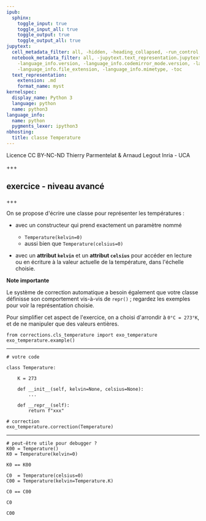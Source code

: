 ```yaml
---
ipub:
  sphinx:
    toggle_input: true
    toggle_input_all: true
    toggle_output: true
    toggle_output_all: true
jupytext:
  cell_metadata_filter: all, -hidden, -heading_collapsed, -run_control, -trusted
  notebook_metadata_filter: all, -jupytext.text_representation.jupytext_version, -jupytext.text_representation.format_version,
    -language_info.version, -language_info.codemirror_mode.version, -language_info.codemirror_mode,
    -language_info.file_extension, -language_info.mimetype, -toc
  text_representation:
    extension: .md
    format_name: myst
kernelspec:
  display_name: Python 3
  language: python
  name: python3
language_info:
  name: python
  pygments_lexer: ipython3
nbhosting:
  title: classe Temperature
---
```


<div class="licence">
<span>Licence CC BY-NC-ND</span>
<span>Thierry Parmentelat &amp; Arnaud Legout</span>
<span>Inria - UCA</span>
</div>

+++

## exercice - niveau avancé

+++

On se propose d'écrire une classe pour représenter les températures :

* avec un constructeur qui prend exactement un paramètre nommé
  * `Temperature(kelvin=0)` 
  * aussi bien que `Temperature(celsius=0)`
  
* avec un **attribut `kelvin`** et un **attribut `celsius`** pour accéder en lecture ou en écriture à la valeur actuelle de la température, dans l'échelle choisie.
  
**Note importante**

Le système de correction automatique a besoin également que votre classe définisse son comportement vis-à-vis de `repr()` ; regardez les exemples pour voir la représentation choisie. 

Pour simplifier cet aspect de l'exercice, on a choisi d'arrondir à `0°C = 273°K`, et de ne manipuler que des valeurs entières.

```{code-cell} ipython3
from corrections.cls_temperature import exo_temperature
exo_temperature.example()
```

*****

```{code-cell} ipython3
# votre code

class Temperature:
    
    K = 273
    
    def __init__(self, kelvin=None, celsius=None):
        ...
        
    def __repr__(self):
        return f"xxx"
```

```{code-cell} ipython3
# correction
exo_temperature.correction(Temperature)
```

*****

```{code-cell} ipython3
# peut-être utile pour debugger ?
K00 = Temperature()
K0 = Temperature(kelvin=0)
```

```{code-cell} ipython3
K0 == K00 
```

```{code-cell} ipython3
C0  = Temperature(celsius=0)
C00 = Temperature(kelvin=Temperature.K)
```

```{code-cell} ipython3
C0 == C00
```

```{code-cell} ipython3
C0
```

```{code-cell} ipython3
C00
```
